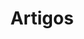 ---
layout: home
title: Artigos
permalink: /artigos/
excerpt: >-
  Podes ler todos os artigos do *DDEP* aqui de forma gratúita e acessível.
author_profile: true
entries_layout: grid
header:
  overlay_image: /assets/images/404.jpg
  caption: "Fotografia: **[Sarah Kilian](https://unsplash.com/photos/52jRtc2S_VE)**"
  actions:
    - label: "Voltar à página inicial"
      url: "/"
---